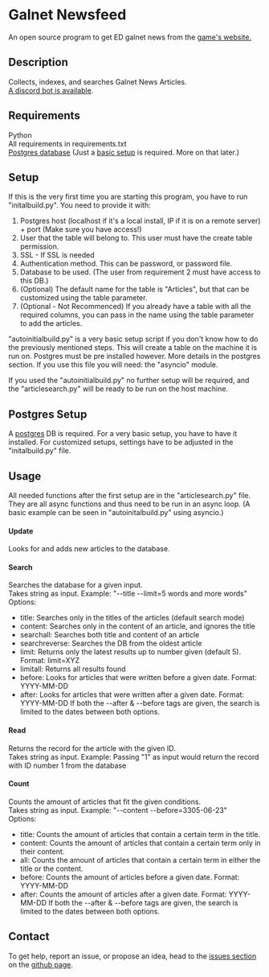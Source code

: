 # Galnet Newsfeed
An open source program to get ED galnet news from the [game's website.](https://community.elitedangerous.com/)
 
## Description
Collects, indexes, and searches Galnet News Articles.\
[A discord bot is available](https://discordapp.com/api/oauth2/authorize?client_id=624620325090361354&permissions=379968&scope=bot).

## Requirements
Python\
All requirements in requirements.txt\
[Postgres database](https://www.postgresql.org/) (Just a [basic setup](#postgres-setup) is required. More on that later.)

## Setup
If this is the very first time you are starting this program, you have to run "initalbuild.py". You need to provide it with:
1. Postgres host (localhost if it's a local install, IP if it is on a remote server) + port (Make sure you have access!)
2. User that the table will belong to. This user must have the create table permission.
3. SSL - If SSL is needed
4. Authentication method. This can be password, or password file.
5. Database to be used. (The user from requirement 2 must have access to this DB.)
6. (Optional) The default name for the table is "Articles", but that can be customized using the table parameter.
7. (Optional - Not Recommenced) If you already have a table with all the required columns, you can pass in the name using the table parameter to add the articles. 


"autoinitialbuild.py" is a very basic setup script if you don't know how to do the previously mentioned steps. This will create a table on the machine it is run on. Postgres must be pre installed however. More details in the postgres section. If you use this file you will need: the "asyncio" module.

If you used the "autoinitialbuild.py" no further setup will be required, and the "articlesearch.py" will be ready to be run on the host machine.

## Postgres Setup
A [postgres](https://www.postgresql.org/) DB is required. For a very basic setup, you have to have it installed. For customized setups, settings have to be adjusted in the "initalbuild.py" file. 

## Usage
All needed functions after the first setup are in the "articlesearch.py" file. They are all async functions and thus need to be run in an async loop. (A basic example can be seen in "autoinitalbuild.py" using asyncio.)

#### Update
Looks for and adds new articles to the database.

#### Search
Searches the database for a given input.\
Takes string as input. Example: "--title --limit=5 words and more words"\
Options:
- title: Searches only in the titles of the articles (default search mode)
- content: Searches only in the content of an article, and ignores the title
- searchall: Searches both title and content of an article
- searchreverse: Searches the DB from the oldest article
- limit: Returns only the latest results up to number given (default 5). Format: limit=XYZ
- limitall: Returns all results found
- before: Looks for articles that were written before a given date. Format: YYYY-MM-DD
- after: Looks for articles that were written after a given date. Format: YYYY-MM-DD
If both the --after & --before tags are given, the search is limited to the dates between both options.

#### Read
Returns the record for the article with the given ID.\
Takes string as input. Example: Passing "1" as input would return the record with ID number 1 from the database

#### Count
Counts the amount of articles that fit the given conditions.\
Takes string as input. Example: "--content --before=3305-06-23"\
Options:
- title: Counts the amount of articles that contain a certain term in the title.
- content: Counts the amount of articles that contain a certain term only in their content.
- all: Counts the amount of articles that contain a certain term in either the title or the content.
- before: Counts the amount of articles before a given date. Format: YYYY-MM-DD
- after: Counts the amount of articles after a given date. Format: YYYY-MM-DD
If both the --after & --before tags are given, the search is limited to the dates between both options.

## Contact
To get help, report an issue, or propose an idea, head to the [issues section](https://github.com/Scaleios/Galnet-Newsfeed/issues) on the [github page](https://github.com/Scaleios/Galnet-Newsfeed/).